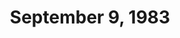 ---
layout: episode
title: September 9, 1983
private_reel: The Stray Cats
videos:
  - title: Rod Stewart - Young Turks
  - title: Loverboy - Queen Of The Broken Hearts
  - title: The Pointer Sisters - I'm So Excited
  - title: Journey - After The Fall
    vote_nominee: true
    vote_results: 25841
  - title: The Police - Every Breath You Take
    vote_nominee: true
    vote_results: 28537
    vote_winner: true
  - title: J. Geils Band - Centerfold
    hall_of_fame: true
  - title: Sheena Easton - Telephone
    world_premiere_video: true
  - title: Rolling Stones - Neighbors
  - title: Lindsey Buckingham - Holiday Road
  - title: Ashford & Simpson - High Rise
    world_premiere_video: true
  - title: Men Without Hats - Safety Dance
  - title: Hall & Oates - Maneater
  - title: The Stray Cats - Sexy & 17
  - title: David Bowie - Ashes To Ashes
    hall_of_fame: true
  - title: Duran Duran - Girls On Film
  - title: The Clash - Rock The Casbah
notes: The Police retire as the first 4 time Video Vote champion.
---